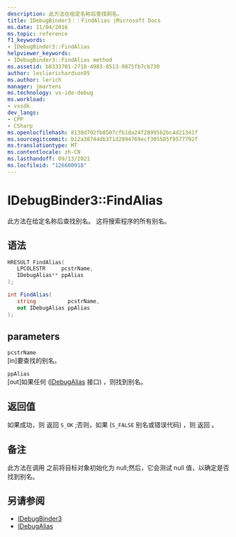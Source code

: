 ```yaml
---
description: 此方法在给定名称后查找别名。
title: IDebugBinder3：：FindAlias |Microsoft Docs
ms.date: 11/04/2016
ms.topic: reference
f1_keywords:
- IDebugBinder3::FindAlias
helpviewer_keywords:
- IDebugBinder3::FindAlias method
ms.assetid: b8333701-2718-4983-8513-0875fb7cb730
author: leslierichardson95
ms.author: lerich
manager: jmartens
ms.technology: vs-ide-debug
ms.workload:
- vssdk
dev_langs:
- CPP
- CSharp
ms.openlocfilehash: 8138d702fb8507cfb1da24f28995b2bc4d21341f
ms.sourcegitcommit: b12a38744db371d2894769ecf305585f9577792f
ms.translationtype: MT
ms.contentlocale: zh-CN
ms.lasthandoff: 09/13/2021
ms.locfileid: "126600918"
---
```

# <a name="idebugbinder3findalias"></a>IDebugBinder3::FindAlias
此方法在给定名称后查找别名。 这将搜索程序的所有别名。

## <a name="syntax"></a>语法

```cpp
HRESULT FindAlias(
   LPCOLESTR     pcstrName,
   IDebugAlias** ppAlias
);
```

```csharp
int FindAlias(
   string          pcstrName,
   out IDebugAlias ppAlias
);
```

## <a name="parameters"></a>parameters
`pcstrName`\
[in]要查找的别名。

`ppAlias`\
[out]如果任何 ([IDebugAlias](../../../extensibility/debugger/reference/idebugalias.md) 接口) ，则找到别名。

## <a name="return-value"></a>返回值
 如果成功，则 返回 `S_OK` ;否则，如果 (`S_FALSE` 别名或错误代码) ，则 返回 。

## <a name="remarks"></a>备注
 此方法在调用 之前将目标对象初始化为 null;然后，它会测试 null 值，以确定是否找到别名。

## <a name="see-also"></a>另请参阅
- [IDebugBinder3](../../../extensibility/debugger/reference/idebugbinder3.md)
- [IDebugAlias](../../../extensibility/debugger/reference/idebugalias.md)
